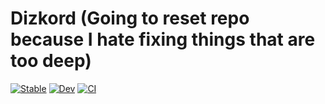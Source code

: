 # Dizkord (Going to reset repo because I hate fixing things that are too deep)

[![Stable](https://img.shields.io/badge/docs-stable-blue.svg)](https://kyando2.github.io/Dizkord.jl/stable/)
[![Dev](https://img.shields.io/badge/docs-dev-blue.svg)](https://kyando2.github.io/Dizkord.jl/dev/)
[![CI](https://github.com/uncomfyhalomacro/Dizkord.jl/actions/workflows/CI.yml/badge.svg?event=fork)](https://github.com/uncomfyhalomacro/Dizkord.jl/actions/workflows/CI.yml)
